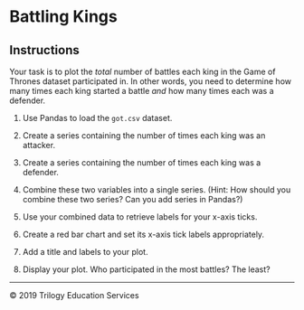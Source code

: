 # Battling Kings

## Instructions


Your task is to plot the _total_ number of battles each king in the Game of Thrones dataset participated in. In other words, you need to determine how many times each king started a battle _and_ how many times each was a defender.

1. Use Pandas to load the `got.csv` dataset.

1. Create a series containing the number of times each king was an attacker.

1. Create a series containing the number of times each king was a defender.

1. Combine these two variables into a single series. (Hint: How should you combine these two series? Can you add series in Pandas?)

1. Use your combined data to retrieve labels for your x-axis ticks.

1. Create a red bar chart and set its x-axis tick labels appropriately.

1. Add a title and labels to your plot.

1. Display your plot. Who participated in the most battles? The least?


- - -


© 2019 Trilogy Education Services
